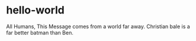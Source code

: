 # hello-world
All Humans, 
This Message comes from a world far away. Christian bale is a far better batman than Ben. 
